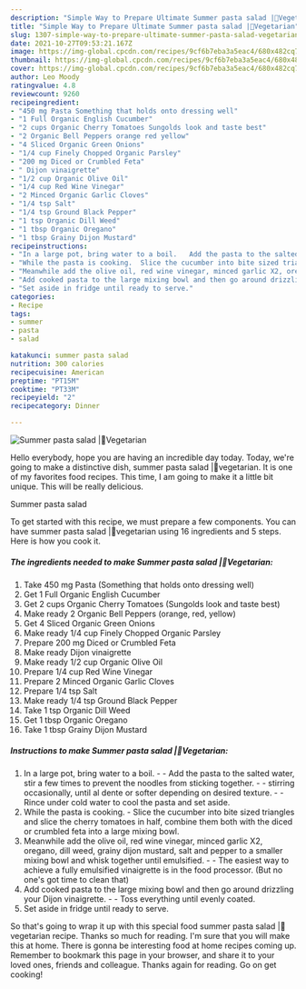 ```yaml
---
description: "Simple Way to Prepare Ultimate Summer pasta salad |🌱Vegetarian"
title: "Simple Way to Prepare Ultimate Summer pasta salad |🌱Vegetarian"
slug: 1307-simple-way-to-prepare-ultimate-summer-pasta-salad-vegetarian
date: 2021-10-27T09:53:21.167Z
image: https://img-global.cpcdn.com/recipes/9cf6b7eba3a5eac4/680x482cq70/summer-pasta-salad-vegetarian-recipe-main-photo.jpg
thumbnail: https://img-global.cpcdn.com/recipes/9cf6b7eba3a5eac4/680x482cq70/summer-pasta-salad-vegetarian-recipe-main-photo.jpg
cover: https://img-global.cpcdn.com/recipes/9cf6b7eba3a5eac4/680x482cq70/summer-pasta-salad-vegetarian-recipe-main-photo.jpg
author: Leo Moody
ratingvalue: 4.8
reviewcount: 9260
recipeingredient:
- "450 mg Pasta Something that holds onto dressing well"
- "1 Full Organic English Cucumber"
- "2 cups Organic Cherry Tomatoes Sungolds look and taste best"
- "2 Organic Bell Peppers orange red yellow"
- "4 Sliced Organic Green Onions"
- "1/4 cup Finely Chopped Organic Parsley"
- "200 mg Diced or Crumbled Feta"
- " Dijon vinaigrette"
- "1/2 cup Organic Olive Oil"
- "1/4 cup Red Wine Vinegar"
- "2 Minced Organic Garlic Cloves"
- "1/4 tsp Salt"
- "1/4 tsp Ground Black Pepper"
- "1 tsp Organic Dill Weed"
- "1 tbsp Organic Oregano"
- "1 tbsp Grainy Dijon Mustard"
recipeinstructions:
- "In a large pot, bring water to a boil.   Add the pasta to the salted water, stir a few times to prevent the noodles from sticking together.   stirring occasionally, until al dente or softer depending on desired texture.  Rince under cold water to cool the pasta and set aside."
- "While the pasta is cooking.  Slice the cucumber into bite sized triangles and slice the cherry tomatoes in half, combine them both with the diced or crumbled feta into a large mixing bowl."
- "Meanwhile add the olive oil, red wine vinegar, minced garlic X2, oregano, dill weed, grainy dijon mustard, salt and pepper to a smaller mixing bowl and whisk together until emulsified.   The easiest way to achieve a fully emulsified vinaigrette is in the food processor. (But no one&#39;s got time to clean that)"
- "Add cooked pasta to the large mixing bowl and then go around drizzling your Dijon vinaigrette.   Toss everything until evenly coated."
- "Set aside in fridge until ready to serve."
categories:
- Recipe
tags:
- summer
- pasta
- salad

katakunci: summer pasta salad 
nutrition: 300 calories
recipecuisine: American
preptime: "PT15M"
cooktime: "PT33M"
recipeyield: "2"
recipecategory: Dinner

---
```



![Summer pasta salad |🌱Vegetarian](https://img-global.cpcdn.com/recipes/9cf6b7eba3a5eac4/680x482cq70/summer-pasta-salad-vegetarian-recipe-main-photo.jpg)

Hello everybody, hope you are having an incredible day today. Today, we're going to make a distinctive dish, summer pasta salad |🌱vegetarian. It is one of my favorites food recipes. This time, I am going to make it a little bit unique. This will be really delicious.

Summer pasta salad 

To get started with this recipe, we must prepare a few components. You can have summer pasta salad |🌱vegetarian using 16 ingredients and 5 steps. Here is how you cook it.

<!--inarticleads1-->

##### The ingredients needed to make Summer pasta salad |🌱Vegetarian:

1. Take 450 mg Pasta (Something that holds onto dressing well)
1. Get 1 Full Organic English Cucumber
1. Get 2 cups Organic Cherry Tomatoes (Sungolds look and taste best)
1. Make ready 2 Organic Bell Peppers (orange, red, yellow)
1. Get 4 Sliced Organic Green Onions
1. Make ready 1/4 cup Finely Chopped Organic Parsley
1. Prepare 200 mg Diced or Crumbled Feta
1. Make ready  Dijon vinaigrette
1. Make ready 1/2 cup Organic Olive Oil
1. Prepare 1/4 cup Red Wine Vinegar
1. Prepare 2 Minced Organic Garlic Cloves
1. Prepare 1/4 tsp Salt
1. Make ready 1/4 tsp Ground Black Pepper
1. Take 1 tsp Organic Dill Weed
1. Get 1 tbsp Organic Oregano
1. Take 1 tbsp Grainy Dijon Mustard




<!--inarticleads2-->

##### Instructions to make Summer pasta salad |🌱Vegetarian:

1. In a large pot, bring water to a boil.  -  - Add the pasta to the salted water, stir a few times to prevent the noodles from sticking together.  -  - stirring occasionally, until al dente or softer depending on desired texture. -  - Rince under cold water to cool the pasta and set aside.
1. While the pasta is cooking.  - Slice the cucumber into bite sized triangles and slice the cherry tomatoes in half, combine them both with the diced or crumbled feta into a large mixing bowl.
1. Meanwhile add the olive oil, red wine vinegar, minced garlic X2, oregano, dill weed, grainy dijon mustard, salt and pepper to a smaller mixing bowl and whisk together until emulsified.  -  - The easiest way to achieve a fully emulsified vinaigrette is in the food processor. (But no one&#39;s got time to clean that)
1. Add cooked pasta to the large mixing bowl and then go around drizzling your Dijon vinaigrette.  -  - Toss everything until evenly coated.
1. Set aside in fridge until ready to serve.




So that's going to wrap it up with this special food summer pasta salad |🌱vegetarian recipe. Thanks so much for reading. I'm sure that you will make this at home. There is gonna be interesting food at home recipes coming up. Remember to bookmark this page in your browser, and share it to your loved ones, friends and colleague. Thanks again for reading. Go on get cooking!
